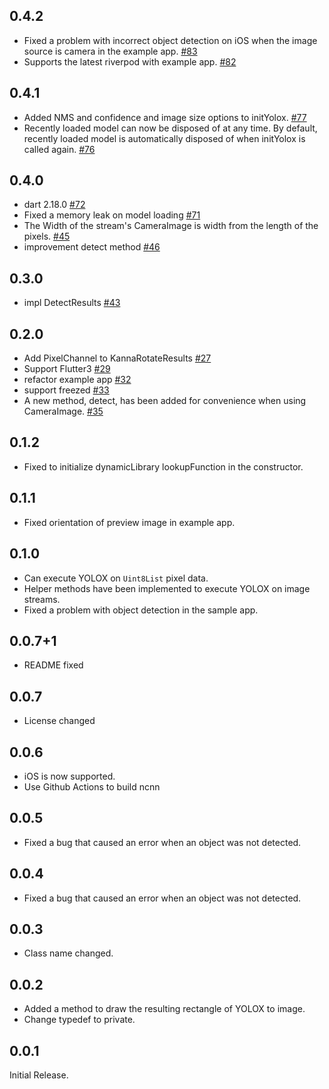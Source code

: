## 0.4.2

- Fixed a problem with incorrect object detection on iOS when the image source is camera in the example app. [#83](https://github.com/KoheiKanagu/ncnn_yolox_flutter/pull/83)
- Supports the latest riverpod with example app. [#82](https://github.com/KoheiKanagu/ncnn_yolox_flutter/pull/82)

## 0.4.1

- Added NMS and confidence and image size options to initYolox. [#77](https://github.com/KoheiKanagu/ncnn_yolox_flutter/pull/77)
- Recently loaded model can now be disposed of at any time. By default, recently loaded model is automatically disposed of when initYolox is called again. [#76](https://github.com/KoheiKanagu/ncnn_yolox_flutter/pull/76)

## 0.4.0

- dart 2.18.0 [#72](https://github.com/KoheiKanagu/ncnn_yolox_flutter/issues/72)
- Fixed a memory leak on model loading [#71](https://github.com/KoheiKanagu/ncnn_yolox_flutter/issues/71)
- The Width of the stream's CameraImage is width from the length of the pixels. [#45](https://github.com/KoheiKanagu/ncnn_yolox_flutter/issues/45)
- improvement detect method [#46](https://github.com/KoheiKanagu/ncnn_yolox_flutter/issues/46)

## 0.3.0

- impl DetectResults [#43](https://github.com/KoheiKanagu/ncnn_yolox_flutter/issues/43)

## 0.2.0

- Add PixelChannel to KannaRotateResults [#27](https://github.com/KoheiKanagu/ncnn_yolox_flutter/issues/27)
- Support Flutter3 [#29](https://github.com/KoheiKanagu/ncnn_yolox_flutter/issues/29)
- refactor example app [#32](https://github.com/KoheiKanagu/ncnn_yolox_flutter/issues/32)
- support freezed [#33](https://github.com/KoheiKanagu/ncnn_yolox_flutter/issues/33)
- A new method, detect, has been added for convenience when using CameraImage. [#35](https://github.com/KoheiKanagu/ncnn_yolox_flutter/issues/35)

## 0.1.2

- Fixed to initialize dynamicLibrary lookupFunction in the constructor.

## 0.1.1

- Fixed orientation of preview image in example app.

## 0.1.0

- Can execute YOLOX on `Uint8List` pixel data.
- Helper methods have been implemented to execute YOLOX on image streams.
- Fixed a problem with object detection in the sample app.

## 0.0.7+1

- README fixed

## 0.0.7

- License changed

## 0.0.6

- iOS is now supported.
- Use Github Actions to build ncnn

## 0.0.5

- Fixed a bug that caused an error when an object was not detected.

## 0.0.4

- Fixed a bug that caused an error when an object was not detected.

## 0.0.3

- Class name changed.

## 0.0.2

- Added a method to draw the resulting rectangle of YOLOX to image.
- Change typedef to private.

## 0.0.1

Initial Release.
